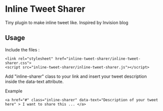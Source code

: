 # Inline Tweet Sharer
Tiny plugin to make inline tweet like. Inspired by Invision blog


## Usage

Include the files :

	<link rel="stylesheet" href="inline-tweet-sharer/inline-tweet-sharer.css">
	<script src="inline-tweet-sharer/inline-tweet-sharer.js"></script>
	

Add "inline-sharer" class to your link and insert your tweet description inside the data-text attribute.


Example

	<a href="#" class="inline-sharer" data-text="Description of your tweet here" > I want to share this ... </a>		